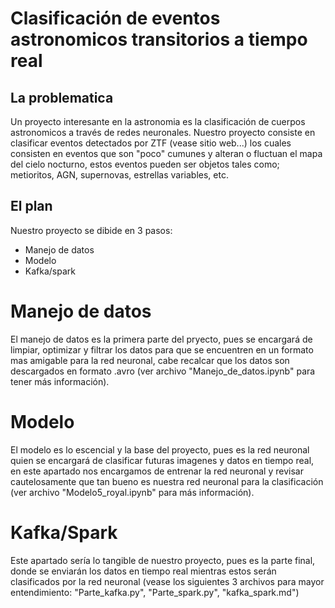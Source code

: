 # Clasificación de eventos astronomicos transitorios a tiempo real 
## La problematica 
Un proyecto interesante en la astronomia es la clasificación de cuerpos astronomicos a través de redes neuronales. Nuestro proyecto consiste en clasificar eventos detectados por ZTF (vease sitio web...) los cuales consisten en eventos que son "poco" cumunes y alteran o fluctuan el mapa del cielo nocturno, estos eventos pueden ser objetos tales como; metioritos, AGN, supernovas, estrellas variables, etc.

## El plan
Nuestro proyecto se dibide en 3 pasos:
- Manejo de datos
- Modelo
- Kafka/spark

# Manejo de datos
El manejo de datos es la primera parte del pryecto, pues se encargará de limpiar, optimizar y filtrar los datos para que se encuentren en un formato mas amigable para la red neuronal, cabe recalcar que los datos son descargados en formato .avro (ver archivo "Manejo_de_datos.ipynb" para tener más información).

# Modelo
El modelo es lo escencial y la base del proyecto, pues es la red neuronal quien se encargará de clasificar futuras imagenes y datos en tiempo real, en este apartado nos encargamos de entrenar la red neuronal y revisar cautelosamente que tan bueno es nuestra red neuronal para la clasificación (ver archivo "Modelo5_royal.ipynb" para más información).

# Kafka/Spark
Este apartado sería lo tangible de nuestro proyecto, pues es la parte final, donde se enviarán los datos en tiempo real mientras estos serán clasificados por la red neuronal (vease los siguientes 3 archivos para mayor entendimiento: "Parte_kafka.py", "Parte_spark.py", "kafka_spark.md")
